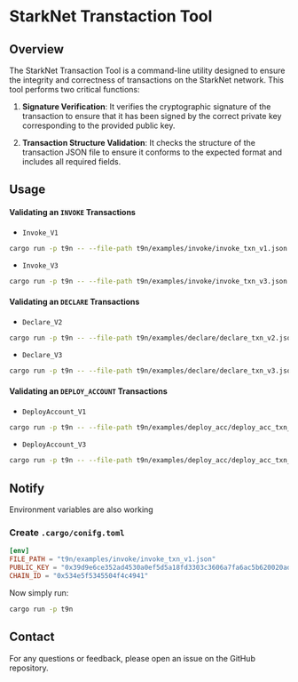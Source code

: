# StarkNet Transtaction Tool

## Overview

The StarkNet Transaction Tool is a command-line utility designed to ensure the integrity and correctness of transactions on the StarkNet network. This tool performs two critical functions:

1. **Signature Verification**: It verifies the cryptographic signature of the transaction to ensure that it has been signed by the correct private key corresponding to the provided public key.

2. **Transaction Structure Validation**: It checks the structure of the transaction JSON file to ensure it conforms to the expected format and includes all required fields.

## Usage

#### Validating an `INVOKE` Transactions

- `Invoke_V1`

```bash
cargo run -p t9n -- --file-path t9n/examples/invoke/invoke_txn_v1.json --public-key 0x39d9e6ce352ad4530a0ef5d5a18fd3303c3606a7fa6ac5b620020ad681cc33b --chain-id 0x534e5f5345504f4c4941
```

- `Invoke_V3`

```bash
cargo run -p t9n -- --file-path t9n/examples/invoke/invoke_txn_v3.json --public-key 0x39d9e6ce352ad4530a0ef5d5a18fd3303c3606a7fa6ac5b620020ad681cc33b --chain-id 0x534e5f5345504f4c4941
```

#### Validating an `DECLARE` Transactions

- `Declare_V2`

```bash
cargo run -p t9n -- --file-path t9n/examples/declare/declare_txn_v2.json --public-key 0x39d9e6ce352ad4530a0ef5d5a18fd3303c3606a7fa6ac5b620020ad681cc33b --chain-id 0x534e5f5345504f4c4941
```

- `Declare_V3`

```bash
cargo run -p t9n -- --file-path t9n/examples/declare/declare_txn_v3.json --public-key 0x39d9e6ce352ad4530a0ef5d5a18fd3303c3606a7fa6ac5b620020ad681cc33b --chain-id 0x534e5f5345504f4c4941
```

#### Validating an `DEPLOY_ACCOUNT` Transactions

- `DeployAccount_V1`

```bash
cargo run -p t9n -- --file-path t9n/examples/deploy_acc/deploy_acc_txn_v1.json --public-key 0x539751391da90f5789033ecf54ba0bdb4cbad7f92068418e22951e9973c05ea --chain-id 0x534e5f5345504f4c4941
```

- `DeployAccount_V3`

```bash
cargo run -p t9n -- --file-path t9n/examples/deploy_acc/deploy_acc_txn_v3.json --public-key 0x6ac091f93bebf5d88f4905415d9878ad2c1892e8b4a72fa3c3a497df76f3bb0 --chain-id 0x534e5f5345504f4c4941
```
## Notify
Environment variables are also working 

### Create `.cargo/conifg.toml`
```toml
[env]
FILE_PATH = "t9n/examples/invoke/invoke_txn_v1.json"
PUBLIC_KEY = "0x39d9e6ce352ad4530a0ef5d5a18fd3303c3606a7fa6ac5b620020ad681cc33b"
CHAIN_ID = "0x534e5f5345504f4c4941"
```
Now simply run:
```bash
cargo run -p t9n
```

## Contact

For any questions or feedback, please open an issue on the GitHub repository.